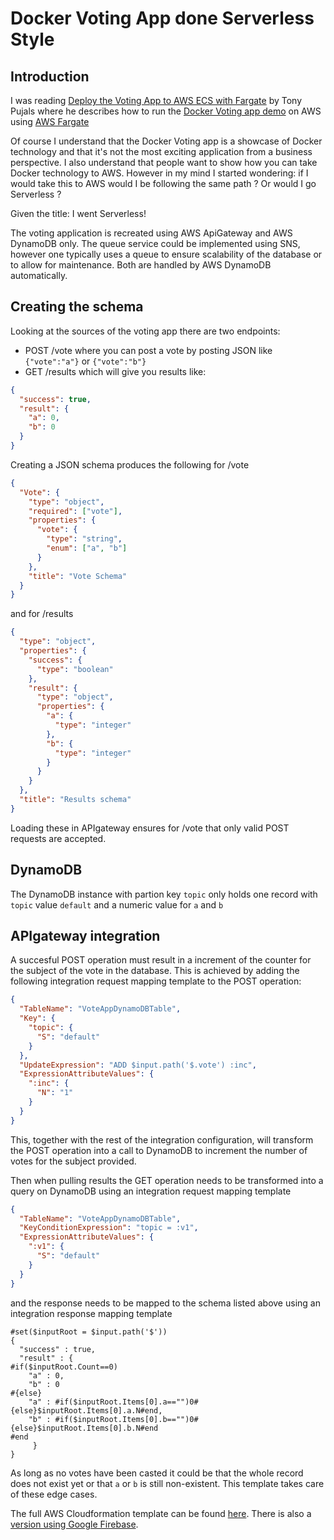 # Docker Voting App done Serverless Style

## Introduction

I was reading [Deploy the Voting App to AWS ECS with Fargate] by Tony Pujals
where he describes how to run the [Docker Voting app demo] on AWS using [AWS
Fargate]

[deploy the voting app to aws ecs with fargate]: https://medium.com/@tonypujals/deploy-the-voting-app-to-aws-ecs-with-fargate-
[docker voting app demo]: https://github.com/subfuzion/docker-voting-app-nodejs
[aws fargate]: https://aws.amazon.com/fargate/

Of course I understand that the Docker Voting app is a showcase of Docker
technology and that it's not the most exciting application from a business
perspective. I also understand that people want to show how you can take Docker
technology to AWS. However in my mind I started wondering: if I would take this
to AWS would I be following the same path ? Or would I go Serverless ?

Given the title: I went Serverless!

The voting application is recreated using AWS ApiGateway and AWS DynamoDB only.
The queue service could be implemented using SNS, however one typically uses a
queue to ensure scalability of the database or to allow for maintenance. Both
are handled by AWS DynamoDB automatically.

## Creating the schema

Looking at the sources of the voting app there are two endpoints:

* POST /vote where you can post a vote by posting JSON like `{"vote":"a"}` or
  `{"vote":"b"}`
* GET /results which will give you results like:

```json
{
  "success": true,
  "result": {
    "a": 0,
    "b": 0
  }
}
```

Creating a JSON schema produces the following for /vote

```json
{
  "Vote": {
    "type": "object",
    "required": ["vote"],
    "properties": {
      "vote": {
        "type": "string",
        "enum": ["a", "b"]
      }
    },
    "title": "Vote Schema"
  }
}
```

and for /results

```json
{
  "type": "object",
  "properties": {
    "success": {
      "type": "boolean"
    },
    "result": {
      "type": "object",
      "properties": {
        "a": {
          "type": "integer"
        },
        "b": {
          "type": "integer"
        }
      }
    }
  },
  "title": "Results schema"
}
```

Loading these in APIgateway ensures for /vote that only valid POST requests are
accepted.

## DynamoDB

The DynamoDB instance with partion key `topic` only holds one record with
`topic` value `default` and a numeric value for `a` and `b`

## APIgateway integration

A succesful POST operation must result in a increment of the counter for the
subject of the vote in the database. This is achieved by adding the following
integration request mapping template to the POST operation:

```json
{
  "TableName": "VoteAppDynamoDBTable",
  "Key": {
    "topic": {
      "S": "default"
    }
  },
  "UpdateExpression": "ADD $input.path('$.vote') :inc",
  "ExpressionAttributeValues": {
    ":inc": {
      "N": "1"
    }
  }
}
```

This, together with the rest of the integration configuration, will transform
the POST operation into a call to DynamoDB to increment the number of votes for
the subject provided.

Then when pulling results the GET operation needs to be transformed into a query
on DynamoDB using an integration request mapping template

```json
{
  "TableName": "VoteAppDynamoDBTable",
  "KeyConditionExpression": "topic = :v1",
  "ExpressionAttributeValues": {
    ":v1": {
      "S": "default"
    }
  }
}
```

and the response needs to be mapped to the schema listed above using an
integration response mapping template

```
#set($inputRoot = $input.path('$'))
{
  "success" : true,
  "result" : {
#if($inputRoot.Count==0)
    "a" : 0,
    "b" : 0
#{else}
    "a" : #if($inputRoot.Items[0].a=="")0#{else}$inputRoot.Items[0].a.N#end,
    "b" : #if($inputRoot.Items[0].b=="")0#{else}$inputRoot.Items[0].b.N#end
#end
     }
}
```

As long as no votes have been casted it could be that the whole record does not
exist yet or that `a` or `b` is still non-existent. This template takes care of
these edge cases.

The full AWS Cloudformation template can be found [here]. There is also a
[version using Google Firebase].

[here]: voteApp-CF-template.
[version using google firebase]: https://github.com/seriousme/docker-voting-app-gcp
